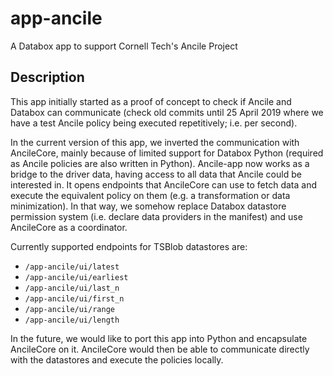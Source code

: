 # app-ancile

A Databox app to support Cornell Tech's Ancile Project


## Description

This app initially started as a proof of concept to check if Ancile and Databox can communicate (check old commits until 25 April 2019 where we have a test Ancile policy being executed repetitively; i.e. per second).

In the current version of this app, we inverted the communication with AncileCore, mainly because of limited support for Databox Python (required as Ancile policies are also written in Python). Ancile-app now works as a bridge to the driver data, having access to all data that Ancile could be interested in. It opens endpoints that AncileCore can use to fetch data and execute the equivalent policy on them (e.g. a transformation or data minimization). In that way, we somehow replace Databox datastore permission system (i.e. declare data providers in the manifest) and use AncileCore as a coordinator.

Currently supported endpoints for TSBlob datastores are:
- `/app-ancile/ui/latest`
- `/app-ancile/ui/earliest`
- `/app-ancile/ui/last_n`
- `/app-ancile/ui/first_n`
- `/app-ancile/ui/range`
- `/app-ancile/ui/length`

In the future, we would like to port this app into Python and encapsulate AncileCore on it. AncileCore would then be able to communicate directly with the datastores and execute the policies locally.
